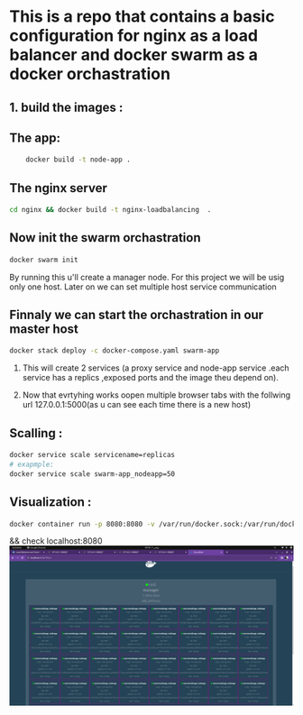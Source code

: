 # This is a repo that contains a basic configuration for nginx as a load balancer and docker swarm as a docker orchastration

## 1. build the images :

## The app:

```bash
    docker build -t node-app .
```

## The nginx server

```bash
cd nginx && docker build -t nginx-loadbalancing  .
```

## Now init the swarm orchastration

```bash
docker swarm init
```

By running this u'll create a manager node. For this project we will be usig only one host. Later on we can set multiple host service communication

## Finnaly we can start the orchastration in our master host

```bash
docker stack deploy -c docker-compose.yaml swarm-app
```

1. This will create 2 services (a proxy service and node-app service .each service has a replics ,exposed ports and the image theu depend on).

2. Now that evrtyhing works oopen multiple browser tabs with the follwing url 127.0.0.1:5000(as u can see each time there is a new host)

##  Scalling :
```bash
docker service scale servicename=replicas
# exapmple:
docker service scale swarm-app_nodeapp=50
```
## Visualization :

```bash
docker container run -p 8080:8080 -v /var/run/docker.sock:/var/run/docker.sock -d dockersamples/visualizer
```
&& check localhost:8080
![Alt text](image.png)
